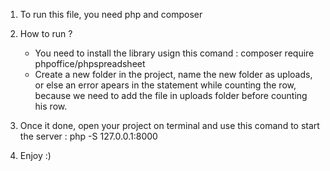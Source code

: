 1) To run this file, you need php and composer

2) How to run ?

    - You need to install the library usign this comand :
        composer require phpoffice/phpspreadsheet
    - Create a new folder in the project, name the new folder as uploads, or else an error apears in the statement while counting the row, because we need to add the file in uploads folder before counting his row.

3) Once it done, open your project on terminal and use this comand to start the server :
    php -S 127.0.0.1:8000

4) Enjoy :) 
